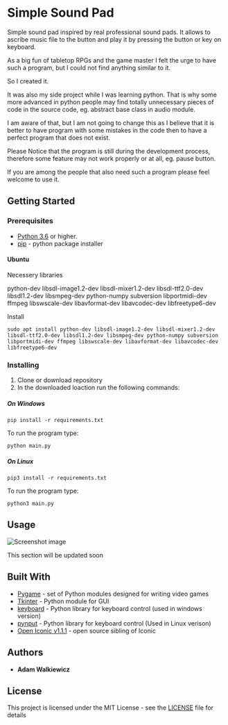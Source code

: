 # Simple Sound Pad

Simple sound pad inspired by real professional sound pads. It allows to ascribe music file to the button and play it by pressing the button or key on keyboard.

As a big fun of tabletop RPGs and the game master I felt the urge to have such a program, but I could not find anything similar to it. 

So I created it.

It was also my side project while I was learning python. That is why some more advanced in python people may find totally unnecessary pieces of code in the source code, eg. abstract base class in audio module.

I am aware of that, but I am not going to change this as I believe that it is better to have program with some mistakes in the code then to have a perfect program that does not exist.

Please Notice that the program is still during the development process, therefore some feature may not work properly or at all, eg. pause button. 

If you are among the people that also need such a program please feel welcome to use it.

## Getting Started

### Prerequisites

*  [Python 3.6](https://www.python.org/download/releases/3.0/) or higher.
*  [pip](https://pip.pypa.io/en/stable/) - python package installer

#### Ubuntu

Necessery libraries 

python-dev libsdl-image1.2-dev libsdl-mixer1.2-dev libsdl-ttf2.0-dev libsdl1.2-dev libsmpeg-dev python-numpy subversion libportmidi-dev ffmpeg libswscale-dev libavformat-dev libavcodec-dev libfreetype6-dev

Install
```
sudo apt install python-dev libsdl-image1.2-dev libsdl-mixer1.2-dev libsdl-ttf2.0-dev libsdl1.2-dev libsmpeg-dev python-numpy subversion libportmidi-dev ffmpeg libswscale-dev libavformat-dev libavcodec-dev libfreetype6-dev
```
  
### Installing

1. Clone or download repository
2. In the downloaded loaction run the following commands:

##### On Windows

```
pip install -r requirements.txt
```

To run the program type:

```
python main.py
```

##### On Linux

```
pip3 install -r requirements.txt
```

To run the program type:

```
python3 main.py
```

## Usage

![Screenshot image](https://github.com/ajwalkiewicz/sound-pad/blob/master/image.png)

This section will be updated soon

## Built With

* [Pygame](https://www.pygame.org/docs/) - set of Python modules designed for writing video games
* [Tkinter](https://docs.python.org/3/library/tk.html) - Python module for GUI
* [keyboard](https://pypi.org/project/keyboard/) - Python library for keyboard control (used in windows version)
* [pynput](https://pypi.org/project/pynput/) - Python library for keyboard control (Used in Linux verison)
* [Open Iconic v1.1.1](https://github.com/iconic/open-iconic) - open source sibling of Iconic

## Authors

* **Adam Walkiewicz**

## License

This project is licensed under the MIT License - see the [LICENSE](LICENSE) file for details
